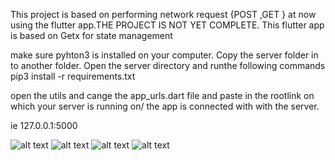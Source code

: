 This project is based on performing network request {POST ,GET } at now using the flutter app.THE PROJECT IS NOT YET COMPLETE.
This flutter app is based on Getx for state management

make sure pyhton3 is installed on your computer.
Copy the server folder in to another folder.
Open the server directory and runthe following commands 
  pip3 install -r requirements.txt
  
open the utils and cange the app_urls.dart file and paste in the rootlink on which your server is running on/ the app is connected with with the server.


ie 127.0.0.1:5000


![alt text](https://github.com/Aaron-Ochieng/api/blob/master/assets/users/Screenshot_2023-04-26-21-04-41-26.jpg)
![alt text](https://github.com/Aaron-Ochieng/api/blob/master/assets/users/Screenshot_2023-05-03-10-53-41-41.jpg)
![alt text](https://github.com/Aaron-Ochieng/api/blob/master/assets/users/Screenshot_2023-05-03-11-48-53-50.jpg)
![alt text](https://github.com/Aaron-Ochieng/api/blob/master/assets/users/Screenshot_2023-05-03-11-49-05-00.jpg)
